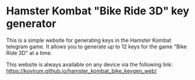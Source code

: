 # Hamster Kombat "Bike Ride 3D" key generator
This is a simple website for generating keys in the Hamster Kombat telegram game. 
It allows you to generate up to 12 keys for the game "Bike Ride 3D" at a time. 

This website is always available on any device via the following link: https://kovirum.github.io/hamster_kombat_bike_keygen_web/
